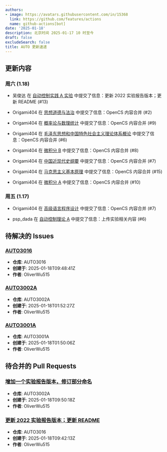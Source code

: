 ```yaml
---
authors:
- image: https://avatars.githubusercontent.com/in/15368
  link: https://github.com/features/actions
  name: github-actions[bot]
date: '2025-01-18'
description: 北京时间 2025-01-17 10 时至今
draft: false
excludeSearch: false
title: AUTO 更新速递
---
```


## 更新内容

### 周六 (1.18)

- 吴俊达 在 [自动控制实践 A 实验](https://github.com/HITSZ-OpenAuto/AUTO3016) 中提交了信息：更新 2022 实验报告版本；更新 README (#13)

- Origami404 在 [思想道德与法治](https://github.com/HITSZ-OpenAuto/GEIP1015) 中提交了信息：OpenCS 内容合并 (#2)

- Origami404 在 [概率论与数理统计](https://github.com/HITSZ-OpenAuto/MATH1004) 中提交了信息：OpenCS 内容合并 (#9)

- Origami404 在 [毛泽东思想和中国特色社会主义理论体系概论](https://github.com/HITSZ-OpenAuto/GEIP1018) 中提交了信息：OpenCS 内容合并 (#6)

- Origami404 在 [微积分 B](https://github.com/HITSZ-OpenAuto/MATH1015B) 中提交了信息：OpenCS 内容合并 (#8)

- Origami404 在 [中国近现代史纲要](https://github.com/HITSZ-OpenAuto/GEIP1016) 中提交了信息：OpenCS 内容合并 (#7)

- Origami404 在 [马克思主义基本原理](https://github.com/HITSZ-OpenAuto/GEIP1011) 中提交了信息：OpenCS 内容合并 (#15)

- Origami404 在 [微积分 A](https://github.com/HITSZ-OpenAuto/MATH1015A) 中提交了信息：OpenCS 内容合并 (#10)

### 周五 (1.17)

- Origami404 在 [高级语言程序设计](https://github.com/HITSZ-OpenAuto/COMP2021) 中提交了信息：OpenCS 内容合并 (#7)

- psp_dada 在 [自动控制理论 A](https://github.com/HITSZ-OpenAuto/AUTO3001A) 中提交了信息：上传实验相关内容 (#6)

## 待解决的 Issues

### [AUTO3016](https://github.com/HITSZ-OpenAuto/AUTO3016/issues/14)

- **仓库**: AUTO3016
- **创建于**: 2025-01-18T09:48:41Z
- **作者**: OliverWu515

### [AUTO3002A](https://github.com/HITSZ-OpenAuto/AUTO3002A/issues/24)

- **仓库**: AUTO3002A
- **创建于**: 2025-01-18T01:52:27Z
- **作者**: OliverWu515

### [AUTO3001A](https://github.com/HITSZ-OpenAuto/AUTO3001A/issues/9)

- **仓库**: AUTO3001A
- **创建于**: 2025-01-18T01:50:06Z
- **作者**: OliverWu515

## 待合并的 Pull Requests

### [增加一个实验报告版本，修订部分命名](https://github.com/HITSZ-OpenAuto/AUTO3002A/pull/25)

- **仓库**: AUTO3002A
- **创建于**: 2025-01-18T09:50:18Z
- **作者**: OliverWu515


### [更新 2022 实验报告版本；更新 README](https://github.com/HITSZ-OpenAuto/AUTO3016/pull/13)

- **仓库**: AUTO3016
- **创建于**: 2025-01-18T09:42:13Z
- **作者**: OliverWu515



